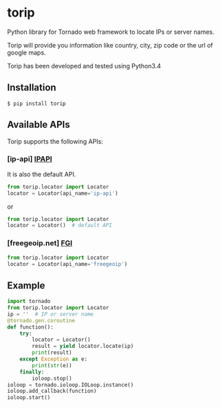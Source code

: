 # torip
Python library for Tornado web framework to locate IPs or server names.

Torip will provide you information like country, city, zip code or the url of google maps.

Torip has been developed and tested using Python3.4


## Installation
```console
$ pip install torip
```

## Available APIs
Torip supports the following APIs:

### [ip-api] [IPAPI]
It is also the default API.

```python
from torip.locator import Locator
locator = Locator(api_name='ip-api')
```
or
```python
from torip.locator import Locator
locator = Locator()  # default API
```

### [freegeoip.net] [FGI]
```python
from torip.locator import Locator
locator = Locator(api_name='freegeoip')
```


## Example
```python
import tornado
from torip.locator import Locator
ip = ''  # IP or server name
@tornado.gen.coroutine
def function():
    try:
        locator = Locator()
        result = yield locator.locate(ip)
        print(result)
    except Exception as e:
        print(str(e))
    finally:
        ioloop.stop()
ioloop = tornado.ioloop.IOLoop.instance()
ioloop.add_callback(function)
ioloop.start()
```



[FGI]:<https://freegeoip.net>
[IPAPI]: <http://ip-api.com/>